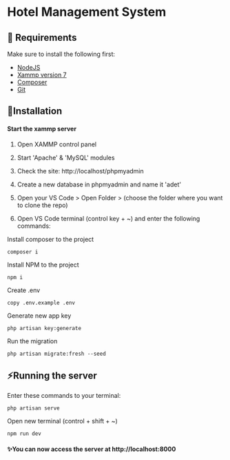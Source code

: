 # Hotel Management System

## 📒 Requirements
Make sure to install the following first:
-  [NodeJS](https://nodejs.org/en/download/)
-  [Xammp version 7](https://www.apachefriends.org/download.html)
-  [Composer](https://getcomposer.org/download/)
-  [Git](https://git-scm.com/downloads)

## 🔧Installation
#### Start the xammp server
1.  Open XAMMP control panel
2.  Start 'Apache' & 'MySQL' modules
3.  Check the site: http://localhost/phpmyadmin
4.  Create a new database in phpmyadmin and name it 'adet'

5. Open your VS Code > Open Folder > (choose the folder where you want to clone the repo)
6. Open VS Code terminal (control key + ~) and enter the following commands:

Install composer to the project
```
composer i
```


Install NPM to the project
```
npm i
```


Create .env
```
copy .env.example .env
```

Generate new app key
```
php artisan key:generate
```

Run the migration
```
php artisan migrate:fresh --seed
```

## ⚡Running the server

Enter these commands to your terminal:
```
php artisan serve
```
Open new terminal (control + shift + ~)

```
npm run dev
```

#### ✨You can now access the server at http://localhost:8000
